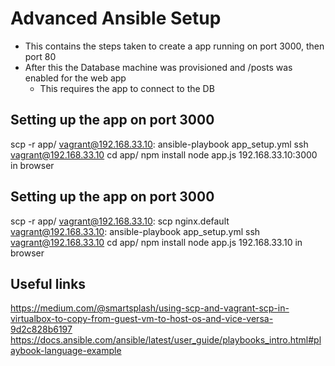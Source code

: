 # Advanced Ansible Setup

- This contains the steps taken to create a app running on port 3000, then port 80
- After this the Database machine was provisioned and /posts was enabled for the web app
	- This requires the app to connect to the DB

## Setting up the app on port 3000

scp -r app/ vagrant@192.168.33.10:
ansible-playbook app_setup.yml
ssh vagrant@192.168.33.10
cd app/
npm install
node app.js
192.168.33.10:3000 in browser

## Setting up the app on port 3000

scp -r app/ vagrant@192.168.33.10:
scp nginx.default vagrant@192.168.33.10:
ansible-playbook app_setup.yml
ssh vagrant@192.168.33.10
cd app/
npm install
node app.js
192.168.33.10 in browser

## Useful links
https://medium.com/@smartsplash/using-scp-and-vagrant-scp-in-virtualbox-to-copy-from-guest-vm-to-host-os-and-vice-versa-9d2c828b6197
https://docs.ansible.com/ansible/latest/user_guide/playbooks_intro.html#playbook-language-example

